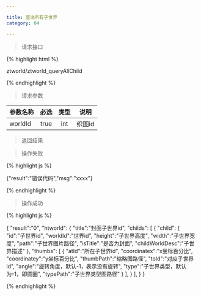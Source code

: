 ```yaml
---

title: 查询所有子世界
category: 04

---
```


> 请求接口

{% highlight html %}

ztworld/ztworld_queryAllChild

{% endhighlight %}

> 请求参数

|参数名称			|必选		|类型		|说明									
|-------------------|:---------:|:---------:|--------------------------------------------
|worldId			|true		|int		|织图id		


> 返回结果

> 操作失败

{% highlight js %}

{"result":"错误代码","msg":"xxxx"}

{% endhighlight %}

> 操作成功

{% highlight js %}

{
	"result":"0", 
	"htworld":
	{
		"title":"封面子世界id",
		"childs":
		[
			{
				"child":
				{
					"id":"子世界id",
					"worldId":"世界id",
					"height":"子世界高度",
					"width":"子世界宽度",
					"path":"子世界图片路径",
					"isTitle":"是否为封面",
					"childWorldDesc":"子世界描述"
				},
				"thumbs":
				[
					{
						"atId":"所在子世界id",
						"coordinatex":"x坐标百分比",
						"coordinatey":"y坐标百分比",
						"thumbPath":"缩略图路径",
						"toId":"对应子世界id",
						"angle":"旋转角度，默认-1，表示没有旋转",
						"type":"子世界类型，默认为-1，即圆圈",
						"typePath":"子世界类型图路径"
					}
				],
			}
		],
	}
}

{% endhighlight %}
